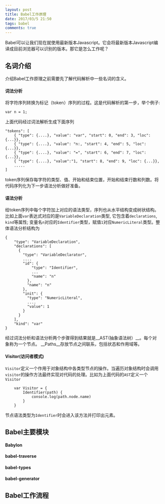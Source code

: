 ```yaml
---
layout: post
title: Babel工作原理
date: 2017/03/5 21:50
tags: babel 
comments: true
---
```

Babel可以让我们现在就使用最新版本Javascript。它会将最新版本Javascript编译成目前浏览器可以识别的版本。那它是怎么工作呢？

## 名词介绍
介绍Babel工作原理之前需要先了解代码解析中一些名词的含义。

#### 词法分析
将字符序列转换为标记（token）序列的过程。这是代码解析的第一步，举个例子:
```
var n = 1;
```
上面代码经过词法解析生成下面序列
```
"tokens": [
    { "type": {....}, "value": "var", "start": 0, "end": 3, "loc": {...}},
    { "type": {....}, "value": "n:, "start": 4, "end": 5, "loc": {...}},
    { "type": {....}, "value": "=", "start": 6, "end": 7, "loc": {...}},
    { "type": {....}, "value":"1, "start": 8, "end": 9, "loc": {...}},
    .....
]
```
token序列保存每字符的类型、值、开始和结束位置，开始和结束行数和列数。将代码序列化为下一步语法分析做好准备。

#### 语法分析
给token序列中每个字符加上对应的语法类型，序列也从水平结构变成树状结构。比如上面`var`表达式对应的是`VariableDeclaration`类型, 它包含着`declarations`, `kind`等属性;
变量名`n`对应的`Identifier`类型，赋值`1`对应`NumericLiteral`类型。整体语法分析结构为
```
{   
    "type": "VariableDeclaration",        
    "declarations": [
      {
        "type": "VariableDeclarator",
        ....
        "id": {
            "type": "Identifier",
            ...
            "name": "n"
          },
          "name": "n"
        },
        "init": {
          "type": "NumericLiteral",
          ....
          "value": 1
        }
      }
    ],
    "kind": "var"
}
```
经过词法分析和语法分析两个步骤得到结果就是__AST(抽象语法树）__。每个对象称为一个节点。 __Paths__存放节点之间联系，包括状态和作用域等。

#### Visitor(访问者模式)
`Visitor`定义一个作用于对象结构中各类型节点的操作。当遍历对象结构时会调用`visitor`的操作方法最终实现对代码的处理。比如为上面代码的`AST`定义一个`Visitor`

```
    var Visitor = {
        Identifier(path) {
            console.log(path.node.name)  
        }
    }
```
节点语法类型为`Identifier`时会进入该方法并打印出元素。


## Babel主要模块

#### Babylon


#### babel-traverse

#### babel-types

#### babel-generator

## Babel工作流程



